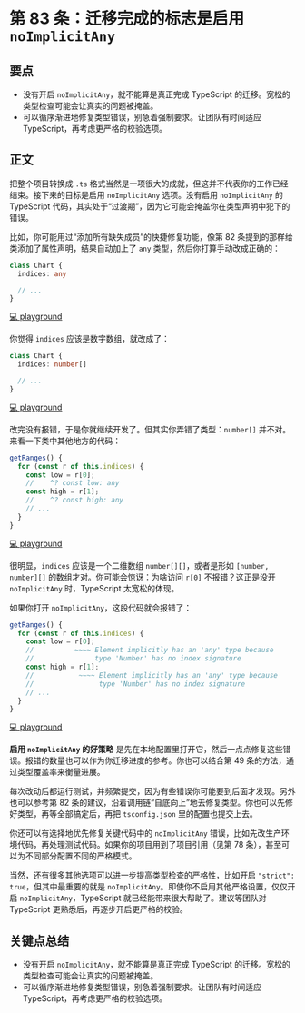 # 第 83 条：迁移完成的标志是启用 `noImplicitAny`

## 要点

- 没有开启 `noImplicitAny`，就不能算是真正完成 TypeScript 的迁移。宽松的类型检查可能会让真实的问题被掩盖。
- 可以循序渐进地修复类型错误，别急着强制要求。让团队有时间适应 TypeScript，再考虑更严格的校验选项。

## 正文

把整个项目转换成 `.ts` 格式当然是一项很大的成就，但这并不代表你的工作已经结束。接下来的目标是启用 `noImplicitAny` 选项。没有启用 `noImplicitAny` 的 TypeScript 代码，其实处于“过渡期”，因为它可能会掩盖你在类型声明中犯下的错误。

比如，你可能用过“添加所有缺失成员”的快捷修复功能，像第 82 条提到的那样给类添加了属性声明，结果自动加上了 `any` 类型，然后你打算手动改成正确的：

```ts
class Chart {
  indices: any

  // ...
}
```

[💻 playground](https://www.typescriptlang.org/play/?ts=5.4.5&noImplicitAny=false&strictNullChecks=false#code/MYGwhgzhAEDCAWYBOAXaBvAUNaBLAdgCa7ACmEAXNGPgJ4Dcm20A9C9AHReYC+mQA)

你觉得 `indices` 应该是数字数组，就改成了：

```ts
class Chart {
  indices: number[]

  // ...
}
```

[💻 playground](https://www.typescriptlang.org/play/?ts=5.4.5&noImplicitAny=false&strictNullChecks=false#code/MYGwhgzhAEDCAWYBOAXaBvAUNaBLAdgCa7ACmEAXNPgK4C2ARqUgNoC6A3JttAPS-QAdMMwBfTEA)

改完没有报错，于是你就继续开发了。但其实你弄错了类型：`number[]` 并不对。来看一下类中其他地方的代码：

```ts
getRanges() {
  for (const r of this.indices) {
    const low = r[0];
    //    ^? const low: any
    const high = r[1];
    //    ^? const high: any
    // ...
  }
}
```

[💻 playground](https://www.typescriptlang.org/play/?ts=5.4.5&noImplicitAny=false&strictNullChecks=false#code/PTAEAkEkBEFECgDGAbAhgZ3aAwgC1QE4AuoA3vKKAJYB2AJlYgKboBcoNArgLYBGTBANoBdANzwQoWADlo8AOZMiAJVQ1F6ABQBKMhVAAzAPYFQmxEZroSpowdBFcVdADpaDZul3lKlC1ZJkIwB3UABeUCEABjF9SklfAD0AflB-a1Ag4PY1AE84tMsMp3lccMjBAEZY31AEyhTCgNAS3ByafNrJFx79AF94AckoOEGJMBk5IA)

很明显，`indices` 应该是一个二维数组 `number[][]`，或者是形如 `[number, number][]` 的数组才对。你可能会惊讶：为啥访问 `r[0]` 不报错？这正是没开 `noImplicitAny` 时，TypeScript 太宽松的体现。

如果你打开 `noImplicitAny`，这段代码就会报错了：

```ts
getRanges() {
  for (const r of this.indices) {
    const low = r[0];
    //          ~~~~ Element implicitly has an 'any' type because
    //               type 'Number' has no index signature
    const high = r[1];
    //           ~~~~ Element implicitly has an 'any' type because
    //                type 'Number' has no index signature
    // ...
  }
}
```

[💻 playground](https://www.typescriptlang.org/play/?ts=5.4.5&noImplicitAny=true&strictNullChecks=false#code/PTAEAkEkBEFECgDGAbAhgZ3aAwgC1QE4AuoA3vKKAJYB2AJlYgKboBcoNArgLYBGTBANoBdANzwQoWADlo8AOZMiAJVQ1F6ABQBKMhVAAzAPYFQmxEZroSpowdBFcVdADpaDZul3lKlC1ZJkIwB3UABeUCEABjF9SklfRMoAP1TkqWQmbiYaEipuAAdkRioiZABPUHwsNVAAcjVyuodygqZQfkRUTnQmONAEpKHKIlb2uukefgJm6o4janomAA9QdCp5GlQiTgI+xP9rKo3ccMjBAEZYxMHh0DT02Ezs3OpC4sRSiqqMUFqGmhNFptDpMLo9fa+W53RKjEETKYCWa-GgLdwrNYbLY7Pb9SQuAn6AC+8BJkigcFJEjAMjkQA)

**启用 `noImplicitAny` 的好策略** 是先在本地配置里打开它，然后一点点修复这些错误。报错的数量也可以作为你迁移进度的参考。你也可以结合第 49 条的方法，通过类型覆盖率来衡量进展。

每次改动后都运行测试，并频繁提交，因为有些错误你可能要到后面才发现。另外也可以参考第 82 条的建议，沿着调用链“自底向上”地去修复类型。你也可以先修好类型，再等全部搞定后，再把 `tsconfig.json` 里的配置也提交上去。

你还可以有选择地优先修复关键代码中的 `noImplicitAny` 错误，比如先改生产环境代码，再处理测试代码。如果你的项目用到了项目引用（见第 78 条），甚至可以为不同部分配置不同的严格模式。

当然，还有很多其他选项可以进一步提高类型检查的严格性，比如开启 `"strict": true`，但其中最重要的就是 `noImplicitAny`。即使你不启用其他严格设置，仅仅开启 `noImplicitAny`，TypeScript 就已经能带来很大帮助了。建议等团队对 TypeScript 更熟悉后，再逐步开启更严格的校验。

## 关键点总结

- 没有开启 `noImplicitAny`，就不能算是真正完成 TypeScript 的迁移。宽松的类型检查可能会让真实的问题被掩盖。
- 可以循序渐进地修复类型错误，别急着强制要求。让团队有时间适应 TypeScript，再考虑更严格的校验选项。
